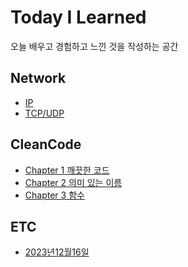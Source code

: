 # Today I Learned

오늘 배우고 경험하고 느낀 것을 작성하는 공간

## Network

- [IP](https://github.com/esm712/til/blob/master/Network/ip.md)
- [TCP/UDP](https://github.com/esm712/til/blob/master/Network/tcp_udp.md)

## CleanCode

- [Chapter 1 깨끗한 코드](https://github.com/esm712/til/blob/master/CleanCode/chapter_1_clean_code.md)
- [Chapter 2 의미 있는 이름](https://github.com/esm712/til/blob/master/CleanCode/chapter_2_meaningful_naming.md)
- [Chapter 3 함수](https://github.com/esm712/til/blob/master/CleanCode/chapter_3_function.md)

## ETC

- [2023년12월16일]()
